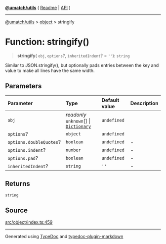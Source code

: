 [**@umatch/utils**](../../README.md) ( [Readme](../../README.md) \| [API](../../API.md) )

---

[@umatch/utils](../../API.md) > [object](../README.md) > stringify

# Function: stringify()

> **stringify**(
> `obj`,
> `options`?,
> `inheritedIndent`? = `''`): `string`

Similar to JSON.stringify(), but optionally pads entries between
the key and value to make all lines have the same width.

## Parameters

| Parameter               | Type                                                                                        | Default value | Description |
| :---------------------- | :------------------------------------------------------------------------------------------ | :------------ | :---------- |
| `obj`                   | _readonly_ `unknown`[] \| [`Dictionary`](../../index/type-aliases/type-alias.Dictionary.md) | `undefined`   |             |
| `options`?              | `object`                                                                                    | `undefined`   |             |
| `options.doubleQuotes`? | `boolean`                                                                                   | `undefined`   | -           |
| `options.indent`?       | `number`                                                                                    | `undefined`   | -           |
| `options.pad`?          | `boolean`                                                                                   | `undefined`   | -           |
| `inheritedIndent`?      | `string`                                                                                    | `''`          | -           |

## Returns

`string`

## Source

[src/object/index.ts:459](https://github.com/umatch-oficial/utils/blob/618b1ef/src/object/index.ts#L459)

---

Generated using [TypeDoc](https://typedoc.org/) and [typedoc-plugin-markdown](https://www.npmjs.com/package/typedoc-plugin-markdown)
